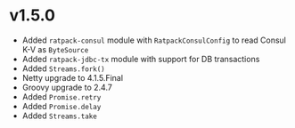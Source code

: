 <!--
This file contains the in progress release notes during the cycle.
It should not be considered the final announcement for any release at any time.
-->

# v1.5.0
* Added `ratpack-consul` module with `RatpackConsulConfig` to read Consul K-V as `ByteSource`
* Added `ratpack-jdbc-tx` module with support for DB transactions
* Added `Streams.fork()`
* Netty upgrade to 4.1.5.Final
* Groovy upgrade to 2.4.7
* Added `Promise.retry`
* Added `Promise.delay`
* Added `Streams.take`
